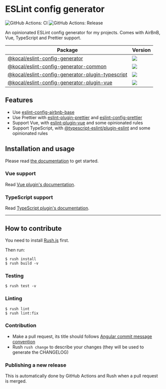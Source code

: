 # ESLint config generator

![GitHub Actions: CI](https://github.com/kocal/eslint-config-generator/workflows/CI/badge.svg)
![GitHub Actions: Release](https://github.com/kocal/eslint-config-generator/workflows/Release/badge.svg)

An opinionated ESLint config generator for my projects. Comes with AirBnB, Vue, TypeScript and Prettier support.

| Package                                                                          | Version                                                                                                                                                          |
| -------------------------------------------------------------------------------- | ---------------------------------------------------------------------------------------------------------------------------------------------------------------- |
| [@kocal/eslint-config-generator](./packages/eslint-config-generator)             | [![](https://img.shields.io/npm/v/@kocal/eslint-config-generator)](https://npmjs.org/package/@kocal/eslint-config-generator)                                     |
| [@kocal/eslint-config-generator-common](./packages/common)                       | [![](https://img.shields.io/npm/v/@kocal/eslint-config-generator-common)](https://npmjs.org/package/@kocal/eslint-config-generator-common)                       |
| [@kocal/eslint-config-generator-plugin-typescript](./packages/plugin-typescript) | [![](https://img.shields.io/npm/v/@kocal/eslint-config-generator-plugin-typescript)](https://npmjs.org/package/@kocal/eslint-config-generator-plugin-typescript) |
| [@kocal/eslint-config-generator-plugin-vue](./packages/plugin-vue)               | [![](https://img.shields.io/npm/v/@kocal/eslint-config-generator-plugin-vue)](https://npmjs.org/package/@kocal/eslint-config-generator-plugin-vue)               |

## Features

- Use [eslint-config-airbnb-base](https://github.com/airbnb/javascript/tree/master/packages/eslint-config-airbnb-base)
- Use Prettier with [eslint-plugin-prettier](https://github.com/prettier/eslint-plugin-prettier) and [eslint-config-prettier](https://github.com/prettier/eslint-config-prettier)
- Support Vue, with [eslint-plugin-vue](https://github.com/vuejs/eslint-plugin-vue) and some opinionated rules
- Support TypeScript, with [@typescript-eslint/plugin-eslint](https://github.com/typescript-eslint/typescript-eslint/tree/master/packages/eslint-plugin/) and some opinionated rules

## Installation and usage

Please read [the documentation](./packages/eslint-config-generator) to get started.

### Vue support

Read [Vue plugin's documentation](./packages/plugin-vue/README.md).

### TypeScript support

Read [TypeScript plugin's documentation](./packages/plugin-typescript/README.md).

---

## How to contribute

You need to install [Rush.js](https://rushjs.io/pages/intro/get_started/) first.

Then run:

```shell
$ rush install
$ rush build -v
```

### Testing

```shell
$ rush test -v
```

### Linting

```shell
$ rush lint
$ rush lint:fix
```

### Contribution

- Make a pull request, its title should follows [Angular commit message convention](https://github.com/angular/angular/blob/master/CONTRIBUTING.md#commit-message-format)
- Rush `rush change` to describe your changes (they will be used to generate the CHANGELOG)

### Publishing a new release

This is automatically done by GitHub Actions and Rush when a pull request is merged.
